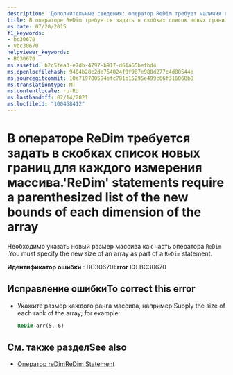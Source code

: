 ```yaml
---
description: 'Дополнительные сведения: оператор ReDim требует наличия в скобках списка новых границ для каждого измерения массива'
title: В операторе ReDim требуется задать в скобках список новых границ для каждого измерения массива.
ms.date: 07/20/2015
f1_keywords:
- bc30670
- vbc30670
helpviewer_keywords:
- BC30670
ms.assetid: b2c5fea3-e7db-4797-b917-d61a65befbd4
ms.openlocfilehash: 9404b28c2de754024f0f987e988d277c4d80544e
ms.sourcegitcommit: 10e719780594efc781b15295e499c66f316068b8
ms.translationtype: MT
ms.contentlocale: ru-RU
ms.lasthandoff: 02/14/2021
ms.locfileid: "100458412"
---
```

# <a name="redim-statements-require-a-parenthesized-list-of-the-new-bounds-of-each-dimension-of-the-array"></a><span data-ttu-id="d66fd-103">В операторе ReDim требуется задать в скобках список новых границ для каждого измерения массива.</span><span class="sxs-lookup"><span data-stu-id="d66fd-103">'ReDim' statements require a parenthesized list of the new bounds of each dimension of the array</span></span>

<span data-ttu-id="d66fd-104">Необходимо указать новый размер массива как часть оператора `ReDim` .</span><span class="sxs-lookup"><span data-stu-id="d66fd-104">You must specify the new size of an array as part of a `ReDim` statement.</span></span>  
  
 <span data-ttu-id="d66fd-105">**Идентификатор ошибки** : BC30670</span><span class="sxs-lookup"><span data-stu-id="d66fd-105">**Error ID:** BC30670</span></span>  
  
## <a name="to-correct-this-error"></a><span data-ttu-id="d66fd-106">Исправление ошибки</span><span class="sxs-lookup"><span data-stu-id="d66fd-106">To correct this error</span></span>  
  
- <span data-ttu-id="d66fd-107">Укажите размер каждого ранга массива, например:</span><span class="sxs-lookup"><span data-stu-id="d66fd-107">Supply the size of each rank of the array; for example:</span></span>  
  
    ```vb  
    ReDim arr(5, 6)  
    ```  
  
## <a name="see-also"></a><span data-ttu-id="d66fd-108">См. также раздел</span><span class="sxs-lookup"><span data-stu-id="d66fd-108">See also</span></span>

- [<span data-ttu-id="d66fd-109">Оператор reDim</span><span class="sxs-lookup"><span data-stu-id="d66fd-109">ReDim Statement</span></span>](../language-reference/statements/redim-statement.md)
